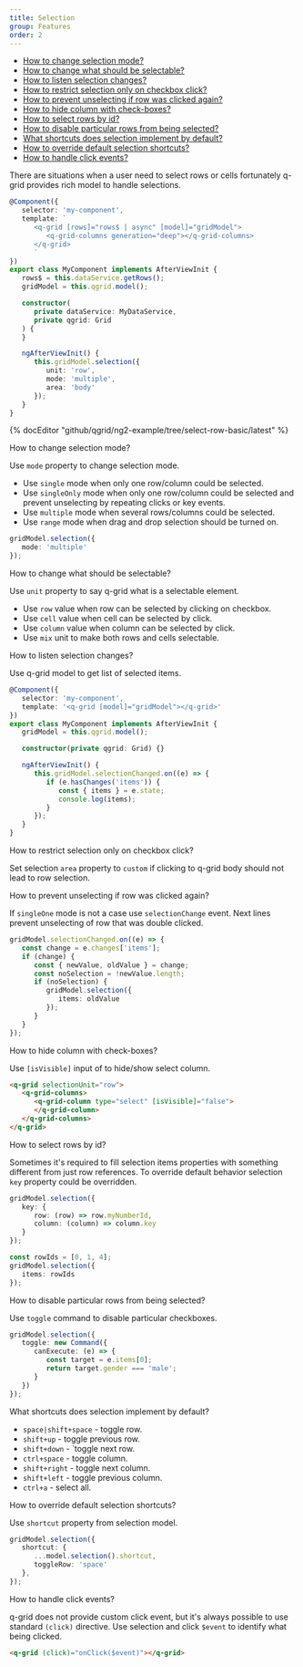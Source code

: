 ```yaml
---
title: Selection
group: Features
order: 2
---
```


- [How to change selection mode?](#how-to-change-selection-mode)
- [How to change what should be selectable?](#how-to-change-what-should-be-selectable)
- [How to listen selection changes?](#how-to-listen-selection-changes)
- [How to restrict selection only on checkbox click?](#how-to-restrict-selection-only-on-checkbox-click)
- [How to prevent unselecting if row was clicked again?](#how-to-prevent-unselecting-if-row-was-clicked-again)
- [How to hide column with check-boxes?](#how-to-hide-column-with-check-boxes)
- [How to select rows by id?](#how-to-select-rows-by-id)
- [How to disable particular rows from being selected?](#how-to-disable-particular-rows-from-being-selected)
- [What shortcuts does selection implement by default?](#what-shortcuts-does-selection-implement-by-default)
- [How to override default selection shortcuts?](#how-to-override-default-selection-shortcuts)
- [How to handle click events?](#how-to-handle-click-events)

There are situations when a user need to select rows or cells fortunately q-grid provides rich model to handle selections.

```typescript
@Component({
   selector: 'my-component',
   template: `
      <q-grid [rows]="rows$ | async" [model]="gridModel">
         <q-grid-columns generation="deep"></q-grid-columns>
      </q-grid>
      `
})
export class MyComponent implements AfterViewInit {
   rows$ = this.dataService.getRows();
   gridModel = this.qgrid.model();

   constructor(
      private dataService: MyDataService,
      private qgrid: Grid
   ) {
   }

   ngAfterViewInit() {
      this.gridModel.selection({
         unit: 'row',
         mode: 'multiple',
         area: 'body'
      });
   }
}
```

{% docEditor "github/qgrid/ng2-example/tree/select-row-basic/latest" %}

<a name="how-to-change-selection-mode">
   How to change selection mode?
</a>

Use `mode` property to change selection mode.

* Use `single` mode when only one row/column could be selected.
* Use `singleOnly` mode when only one row/column could be selected and prevent unselecting by repeating clicks or key events.
* Use `multiple` mode when several rows/columns could be selected.
* Use `range` mode when drag and drop selection should be turned on.

```typescript
gridModel.selection({
   mode: 'multiple'
});
```

<a name="how-to-change-what-should-be-selectable">
   How to change what should be selectable?
</a>

Use `unit` property to say q-grid what is a selectable element.
   
* Use `row` value when row can be selected by clicking on checkbox.
* Use `cell` value when cell can be selected by click.
* Use `column` value when column can be selected by click.
* Use `mix` unit to make both rows and cells selectable.

<a name="how-to-listen-selection-changes">
   How to listen selection changes?
</a>

Use q-grid model to get list of selected items.

```typescript
@Component({
   selector: 'my-component',
   template: '<q-grid [model]="gridModel"></q-grid>'
})
export class MyComponent implements AfterViewInit {
   gridModel = this.qgrid.model();

   constructor(private qgrid: Grid) {}

   ngAfterViewInit() {
      this.gridModel.selectionChanged.on((e) => {
         if (e.hasChanges('items')) {
            const { items } = e.state;
            console.log(items);
         }
      });
   }
}
```

<a name="how-to-restrict-selection-only-on-checkbox-click">
   How to restrict selection only on checkbox click?
</a>

Set selection `area` property to `custom` if clicking to q-grid body should not lead to row selection.

<a name="how-to-prevent-unselecting-if-row-was-clicked-again">
   How to prevent unselecting if row was clicked again?
</a>

If `singleOne` mode is not a case use `selectionChange` event. Next lines prevent unselecting of row that was double clicked.

```typescript
gridModel.selectionChanged.on((e) => {
   const change = e.changes['items'];
   if (change) {
      const { newValue, oldValue } = change;
      const noSelection = !newValue.length;
      if (noSelection) {
         gridModel.selection({
            items: oldValue
         });
      }
   }
});
```

<a name="how-to-hide-column-with-check-boxes">
   How to hide column with check-boxes?
</a>

Use `[isVisible]` input of to hide/show select column.

```html
<q-grid selectionUnit="row">
   <q-grid-columns>
      <q-grid-column type="select" [isVisible]="false">
      </q-grid-column>
   </q-grid-columns>
</q-grid>
```

<a name="how-to-select-rows-by-id">
   How to select rows by id?
</a>

Sometimes it's required to fill selection items properties with something different from just row references. To override default behavior selection `key` property could be overridden.

```typescript
gridModel.selection({
   key: {
      row: (row) => row.myNumberId,
      column: (column) => column.key
   }
});

const rowIds = [0, 1, 4];
gridModel.selection({
   items: rowIds
});
```

<a name="how-to-disable-particular-rows-from-being-selected">
   How to disable particular rows from being selected?
</a>

Use `toggle` command to disable particular checkboxes.

```typescript
gridModel.selection({
   toggle: new Command({
      canExecute: (e) => {
         const target = e.items[0];
         return target.gender === 'male';
      }
   })
});
```

<a name="what-shortcuts-does-selection-implement-by-default">
   What shortcuts does selection implement by default?
</a>

* `space|shift+space` - toggle row.
* `shift+up` - toggle previous row.
* `shift+down` - `toggle next row.
* `ctrl+space` - toggle column.
* `shift+right` - toggle next column.
* `shift+left` - toggle previous column.
* `ctrl+a` - select all.

<a name="how-to-override-default-selection-shortcuts">
   How to override default selection shortcuts?
</a>

Use `shortcut` property from selection model.

```typescript
gridModel.selection({
   shortcut: {
      ...model.selection().shortcut,
      toggleRow: 'space'
   },
});
```

<a name="how-to-handle-click-events">
   How to handle click events?
</a>

q-grid does not provide custom click event, but it's always possible to use standard `(click)` directive. Use selection and click `$event` to identify what being clicked.

```html
<q-grid (click)="onClick($event)"></q-grid>
```
